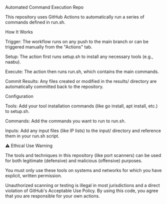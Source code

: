 Automated Command Execution Repo

This repository uses GitHub Actions to automatically run a series of commands defined in run.sh.

How It Works

Trigger: The workflow runs on any push to the main branch or can be triggered manually from the "Actions" tab.

Setup: The action first runs setup.sh to install any necessary tools (e.g., naabu).

Execute: The action then runs run.sh, which contains the main commands.

Commit Results: Any files created or modified in the results/ directory are automatically committed back to the repository.

Configuration

Tools: Add your tool installation commands (like go install, apt install, etc.) to setup.sh.

Commands: Add the commands you want to run to run.sh.

Inputs: Add any input files (like IP lists) to the input/ directory and reference them in your run.sh script.

⚠️ Ethical Use Warning

The tools and techniques in this repository (like port scanners) can be used for both legitimate (defensive) and malicious (offensive) purposes.

You must only use these tools on systems and networks for which you have explicit, written permission.

Unauthorized scanning or testing is illegal in most jurisdictions and a direct violation of GitHub's Acceptable Use Policy. By using this code, you agree that you are responsible for your own actions.
